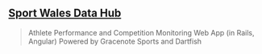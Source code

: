 ## [Sport Wales Data Hub](https://www.swdatahub.co.uk/)
> Athlete Performance and Competition Monitoring Web App (in Rails, Angular)
> Powered by Gracenote Sports and Dartfish

